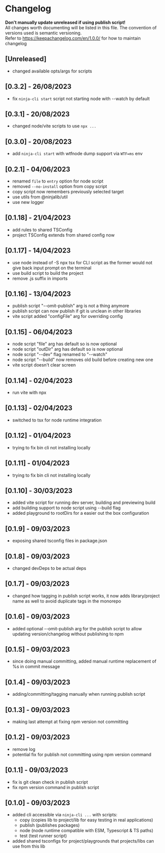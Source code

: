# Changelog

**Don't manually update unreleased if using publish script!**<br />
All changes worth documenting will be listed in this file. The convention of versions used is semantic versioning.<br />
Refer to https://keepachangelog.com/en/1.0.0/ for how to maintain changelog<br />

## [Unreleased]

-   changed available opts/args for scripts

## [0.3.2] - 26/08/2023

-   fix `ninja-cli start` script not starting node with --watch by default

## [0.3.1] - 20/08/2023

-   changed node/vite scripts to use `npx ...`

## [0.3.0] - 20/08/2023

-   add `ninja-cli start` with wtfnode dump support via `WTF=ms` env

## [0.2.1] - 04/06/2023

-   renamed `file` to `entry` option for node script
-   removed `--no-install` option from copy script
-   copy script now remembers previously selected target
-   use utils from @ninjalib/util
-   use new logger

## [0.1.18] - 21/04/2023

-   add rules to shared TSConfig
-   project TSConfig extends from shared config now

## [0.1.17] - 14/04/2023

-   use node instead of -S npx tsx for CLI script as the former would not give back input prompt on the terminal
-   use build script to build the project
-   remove .js suffix in imports

## [0.1.16] - 13/04/2023

-   publish script "--omit-publish" arg is not a thing anymore
-   publish script can now publish if git is unclean in other libraries
-   vite script added "configFile" arg for overriding config

## [0.1.15] - 06/04/2023

-   node script "file" arg has default so is now optional
-   node script "outDir" arg has default so is now optional
-   node script "--dev" flag renamed to "--watch"
-   node script "--build" now removes old build before creating new one
-   vite script doesn't clear screen

## [0.1.14] - 02/04/2023

-   run vite with npx

## [0.1.13] - 02/04/2023

-   switched to tsx for node runtime integration

## [0.1.12] - 01/04/2023

-   trying to fix bin cli not installing locally

## [0.1.11] - 01/04/2023

-   trying to fix bin cli not installing locally

## [0.1.10] - 30/03/2023

-   added vite script for running dev server, building and previewing build
-   add building support to node script using --build flag
-   added playground to rootDirs for a easier out the box configuration

## [0.1.9] - 09/03/2023

-   exposing shared tsconfig files in package.json

## [0.1.8] - 09/03/2023

-   changed devDeps to be actual deps

## [0.1.7] - 09/03/2023

-   changed how tagging in publish script works, it now adds library/project name as well to avoid duplicate tags in the monorepo

## [0.1.6] - 09/03/2023

-   added optional --omit-publish arg for the publish script to allow updating version/changelog without publishing to npm

## [0.1.5] - 09/03/2023

-   since doing manual committing, added manual runtime replacement of %s in commit message

## [0.1.4] - 09/03/2023

-   adding/committing/tagging manually when running publish script

## [0.1.3] - 09/03/2023

-   making last attempt at fixing npm version not committing

## [0.1.2] - 09/03/2023

-   remove log
-   potential fix for publish not committing using npm version command

## [0.1.1] - 09/03/2023

-   fix is git clean check in publish script
-   fix npm version command in publish script

## [0.1.0] - 09/03/2023

-   added cli accessible via `ninja-cli ...` with scripts:
    -   copy (copies lib to project/lib for easy testing in real applications)
    -   publish (publishes packages)
    -   node (node runtime compatible with ESM, Typescript & TS paths)
    -   test (test runner script)
-   added shared tsconfigs for project/playgrounds that projects/libs can use from this lib
